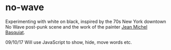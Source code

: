 # no-wave

Experimenting with white on black, inspired by the 70s New York downtown No Wave post-punk scene and the work of the painter [Jean Michel Basquiat](http://basquiat.com/).


09/10/17 Will use JavaScript to show, hide, move words etc.
